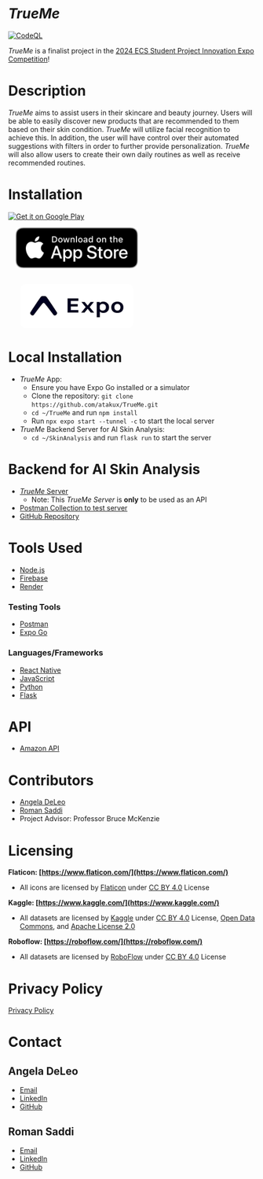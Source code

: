 # *TrueMe*

[![CodeQL](https://github.com/atakux/TrueMe/actions/workflows/github-code-scanning/codeql/badge.svg?branch=main)](https://github.com/atakux/TrueMe/actions/workflows/github-code-scanning/codeql)

*TrueMe* is a finalist project in the [2024 ECS Student Project Innovation Expo Competition](https://www.fullerton.edu/ecs/innovation-expo/)!

# Description
*TrueMe* aims to assist users in their skincare and beauty journey. Users will be able to easily discover new products that are recommended to them based on their skin condition. *TrueMe* will utilize facial recognition to achieve this. In addition, the user will have control over their automated suggestions with filters in order to further provide personalization. *TrueMe* will also allow users to create their own daily routines as well as receive recommended routines.

# Installation
<a href="https://atakux.github.io/Download-TrueMe-Site/android.html"><img alt="Get it on Google Play" src="https://play.google.com/intl/en_us/badges/static/images/badges/en_badge_web_generic.png" width="280"/></a>

<a href="https://testflight.apple.com/join/HZ7GFHxq"><img alt="Download on the App Store" src="assets/Download_on_the_App_Store_Badge_US-UK_RGB_blk_092917.svg" width="250" style="margin-left: 15px; margin-bottom: 15px;"></a>

<a href="https://expo.dev/preview/update?&updateRuntimeVersion=1.0.0&createdAt=2024-04-19T17%3A21%3A25.402Z&slug=exp&projectId=5edc955a-03aa-429a-9a61-a1766c65b239&group=752ae50a-5467-40ba-8a7d-b4cdb22d177a"><img alt="Open in Expo Go" src="assets/expo.png" width="230" height="90" style="border-radius: 10px; margin-left: 25px;"/></a>

# Local Installation
- *TrueMe* App:
    - Ensure you have Expo Go installed or a simulator
    - Clone the repository: `git clone https://github.com/atakux/TrueMe.git`
    - `cd ~/TrueMe` and run `npm install`
    - Run `npx expo start --tunnel -c` to start the local server
- *TrueMe* Backend Server for AI Skin Analysis:
    - `cd ~/SkinAnalysis` and run `flask run` to start the server

# Backend for AI Skin Analysis
- [*TrueMe* Server](https://trueme-python-server.onrender.com/predict)
    - Note: This *TrueMe Server* is **only** to be used as an API
- [Postman Collection to test server](https://the-horsemen.postman.co/workspace/My-Workspace~bfca65e6-75c0-4ac0-b44e-f55ea06eec3e/collection/33597264-c83981eb-b335-4176-acae-c66a72272775?action=share&creator=33597264)
- [GitHub Repository](https://github.com/atakux/TrueMe-Python-Server)

# Tools Used
- [Node.js](https://nodejs.org/en/)
- [Firebase](https://firebase.google.com/)
- [Render](https://render.com/)


### Testing Tools
- [Postman](https://www.postman.com/)
- [Expo Go](https://expo.dev/)

### Languages/Frameworks
- [React Native](https://reactnative.dev/)
- [JavaScript](https://developer.mozilla.org/en-US/docs/Web/JavaScript)
- [Python](https://www.python.org/)
- [Flask](https://flask.palletsprojects.com/)

# API
- [Amazon API](https://rapidapi.com/opus-serve-opus-serve-default/api/amazon-product-data6/details)

# Contributors
- [Angela DeLeo](https://github.com/atakux) 
- [Roman Saddi](https://github.com/RomanSaddiJr) 
- Project Advisor: Professor Bruce McKenzie


# Licensing
**Flaticon: [https://www.flaticon.com/](https://www.flaticon.com/)**
- All icons are licensed by [Flaticon](https://www.flaticon.com/) under [CC BY 4.0](https://creativecommons.org/licenses/by/4.0/) License

**Kaggle: [https://www.kaggle.com/](https://www.kaggle.com/)** 
- All datasets are licensed by [Kaggle](https://www.kaggle.com/) under [CC BY 4.0](https://creativecommons.org/licenses/by/4.0/) License, [Open Data Commons](https://opendatacommons.org/licenses/dbcl/1-0/), and [Apache License 2.0](https://www.apache.org/licenses/LICENSE-2.0)

**Roboflow: [https://roboflow.com/](https://roboflow.com/)**
- All datasets are licensed by [RoboFlow](https://roboflow.com/) under [CC BY 4.0](https://creativecommons.org/licenses/by/4.0/) License


# Privacy Policy
[Privacy Policy](https://docs.google.com/document/d/1LfHameTRx8WpShWYf1qJ3skthdz_ehh9XezQOwEeiXI/edit?usp=sharing)

# Contact
## Angela DeLeo
- [Email](mailto:rockyangela5@gmail.com)
- [LinkedIn](https://www.linkedin.com/in/xatakux/)
- [GitHub](https://github.com/atakux)

## Roman Saddi
- [Email](mailto:romansaddi@gmailcom)
- [LinkedIn](https://www.linkedin.com/in/roman-saddi/)
- [GitHub](https://github.com/RomanSaddiJr)
